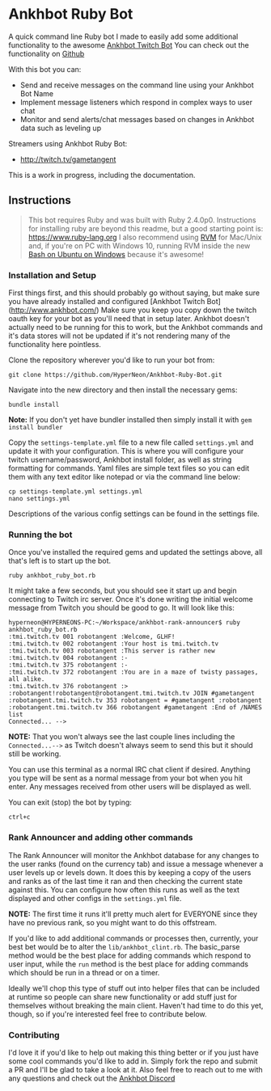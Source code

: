 # Ankhbot Ruby Bot

A quick command line Ruby bot I made to easily add some additional functionality to the awesome [Ankhbot Twitch Bot](http://www.ankhbot.com/)
You can check out the functionality on [Github](https://github.com/HyperNeon/Ankhbot-Ruby-Bot)

With this bot you can:
* Send and receive messages on the command line using your Ankhbot Bot Name
* Implement message listeners which respond in complex ways to user chat
* Monitor and send alerts/chat messages based on changes in Ankhbot data such as leveling up

Streamers using Ankhbot Ruby Bot:
* http://twitch.tv/gametangent

This is a work in progress, including the documentation. 

## Instructions

> This bot requires Ruby and was built with Ruby 2.4.0p0. Instructions for installing ruby are beyond this readme, but a good starting point is: https://www.ruby-lang.org I also recommend using [RVM](http://rvm.io) for Mac/Unix and, if you're on PC with Windows 10, running RVM inside the new [Bash on Ubuntu on Windows](https://msdn.microsoft.com/en-us/commandline/wsl/about) because it's awesome! 

### Installation and Setup

First things first, and this should probably go without saying, but make sure you have already installed and configured [Ankhbot Twitch Bot] (http://www.ankhbot.com/) Make sure you keep you copy down the twitch oauth key for your bot as you'll need that in setup later. Ankhbot doesn't actually need to be running for this to work, but the Ankhbot commands and it's data stores will not be updated if it's not rendering many of the functionality here pointless. 

Clone the repository wherever you'd like to run your bot from:
```
git clone https://github.com/HyperNeon/Ankhbot-Ruby-Bot.git
```

Navigate into the new directory and then install the necessary gems:
```
bundle install
```
**Note:** If you don't yet have bundler installed then simply install it with `gem install bundler`

Copy the `settings-template.yml` file to a new file called `settings.yml` and update it with your configuration. This is where you will configure your twitch username/password, Ankhbot install folder, as well as string formatting for commands. Yaml files are simple text files so you can edit them with any text editor like notepad or via the command line below:
```
cp settings-template.yml settings.yml
nano settings.yml
```
Descriptions of the various config settings can be found in the settings file. 

### Running the bot
Once you've installed the required gems and updated the settings above, all that's left is to start up the bot. 
```
ruby ankhbot_ruby_bot.rb
```

It might take a few seconds, but you should see it start up and begin connecting to Twitch irc server. Once it's done writing the initial welcome message from Twitch you should be good to go. It will look like this:
```
hyperneon@HYPERNEONS-PC:~/Workspace/ankhbot-rank-announcer$ ruby ankhbot_ruby_bot.rb
:tmi.twitch.tv 001 robotangent :Welcome, GLHF!
:tmi.twitch.tv 002 robotangent :Your host is tmi.twitch.tv
:tmi.twitch.tv 003 robotangent :This server is rather new
:tmi.twitch.tv 004 robotangent :-
:tmi.twitch.tv 375 robotangent :-
:tmi.twitch.tv 372 robotangent :You are in a maze of twisty passages, all alike.
:tmi.twitch.tv 376 robotangent :>
:robotangent!robotangent@robotangent.tmi.twitch.tv JOIN #gametangent
:robotangent.tmi.twitch.tv 353 robotangent = #gametangent :robotangent
:robotangent.tmi.twitch.tv 366 robotangent #gametangent :End of /NAMES list
Connected... -->
```
**NOTE:** That you won't always see the last couple lines including the `Connected...-->` as Twitch doesn't always seem to send this but it should still be working. 

You can use this terminal as a normal IRC chat client if desired. Anything you type will be sent as a normal message from your bot when you hit enter. Any messages received from other users will be displayed as well. 

You can exit (stop) the bot by typing:
```
ctrl+c
```

### Rank Announcer and adding other commands

The Rank Announcer will monitor the Ankhbot database for any changes to the user ranks (found on the currency tab) and issue a message whenever a user levels up or levels down. It does this by keeping a copy of the users and ranks as of the last time it ran and then checking the current state against this. You can configure how often this runs as well as the text displayed and other configs in the `settings.yml` file. 

**NOTE:** The first time it runs it'll pretty much alert for EVERYONE since they have no previous rank, so you might want to do this offstream. 

If you'd like to add additional commands or processes then, currently, your best bet would be to alter the `lib/ankhbot_clint.rb`. The basic_parse method would be the best place for adding commands which respond to user input, while the `run` method is the best place for adding commands which should be run in a thread or on a timer. 

Ideally we'll chop this type of stuff out into helper files that can be included at runtime so people can share new functionality or add stuff just for themselves without breaking the main client. Haven't had time to do this yet, though, so if you're interested feel free to contribute below. 

### Contributing

I'd love it if you'd like to help out making this thing better or if you just have some cool commands you'd like to add in. Simply fork the repo and submit a PR and I'll be glad to take a look at it. Also feel free to reach out to me with any questions and check out the [Ankhbot Discord](https://discord.gg/J4QMG5m)
